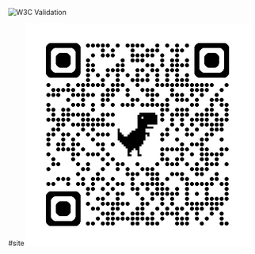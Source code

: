 
![W3C Validation](https://img.shields.io/w3c-validation/html?targetUrl=https%3A%2F%2Fsamuelhigino940.github.io%2FSite%2F)

#site
![](img/qrcode.png)
